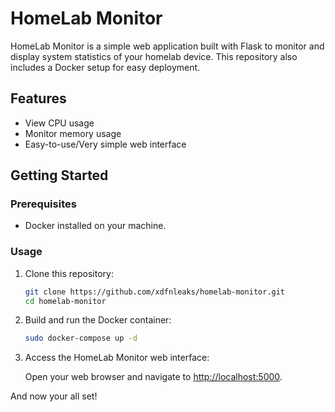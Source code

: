# HomeLab Monitor

HomeLab Monitor is a simple web application built with Flask to monitor and display system statistics of your homelab device. This repository also includes a Docker setup for easy deployment.

## Features

- View CPU usage
- Monitor memory usage
- Easy-to-use/Very simple web interface

## Getting Started

### Prerequisites

- Docker installed on your machine.

### Usage

1. Clone this repository:

    ```bash
    git clone https://github.com/xdfnleaks/homelab-monitor.git
    cd homelab-monitor
    ```

2. Build and run the Docker container:

    ```bash
    sudo docker-compose up -d
    ```

3. Access the HomeLab Monitor web interface:

    Open your web browser and navigate to [http://localhost:5000](http://localhost:5000).

And now your all set!
